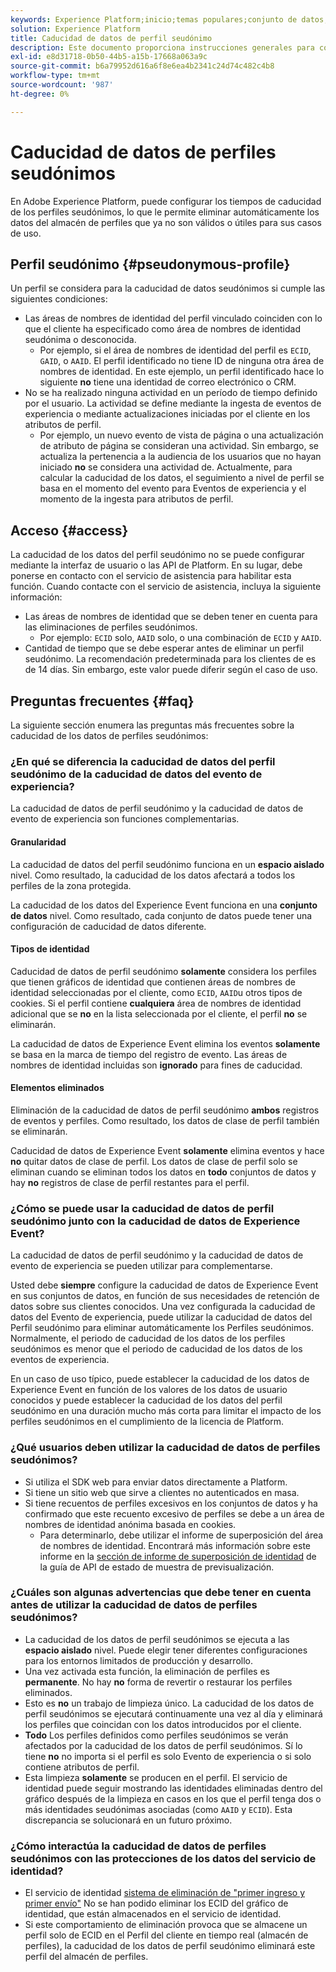 ```yaml
---
keywords: Experience Platform;inicio;temas populares;conjunto de datos;Conjunto de datos;tiempo de vida;ttl;tiempo de vida;seudónimo;perfiles seudónimos;caducidad de datos;caducidad;
solution: Experience Platform
title: Caducidad de datos de perfil seudónimo
description: Este documento proporciona instrucciones generales para configurar la caducidad de los datos de los perfiles seudónimos en Adobe Experience Platform.
exl-id: e8d31718-0b50-44b5-a15b-17668a063a9c
source-git-commit: b6a79952d616a6f8e6ea4b2341c24d74c482c4b8
workflow-type: tm+mt
source-wordcount: '987'
ht-degree: 0%

---
```


# Caducidad de datos de perfiles seudónimos

En Adobe Experience Platform, puede configurar los tiempos de caducidad de los perfiles seudónimos, lo que le permite eliminar automáticamente los datos del almacén de perfiles que ya no son válidos o útiles para sus casos de uso.

## Perfil seudónimo {#pseudonymous-profile}

Un perfil se considera para la caducidad de datos seudónimos si cumple las siguientes condiciones:

- Las áreas de nombres de identidad del perfil vinculado coinciden con lo que el cliente ha especificado como área de nombres de identidad seudónima o desconocida.
   - Por ejemplo, si el área de nombres de identidad del perfil es `ECID`, `GAID`, o `AAID`. El perfil identificado no tiene ID de ninguna otra área de nombres de identidad. En este ejemplo, un perfil identificado hace lo siguiente **no** tiene una identidad de correo electrónico o CRM.
- No se ha realizado ninguna actividad en un período de tiempo definido por el usuario. La actividad se define mediante la ingesta de eventos de experiencia o mediante actualizaciones iniciadas por el cliente en los atributos de perfil.
   - Por ejemplo, un nuevo evento de vista de página o una actualización de atributo de página se consideran una actividad. Sin embargo, se actualiza la pertenencia a la audiencia de los usuarios que no hayan iniciado **no** se considera una actividad de. Actualmente, para calcular la caducidad de los datos, el seguimiento a nivel de perfil se basa en el momento del evento para Eventos de experiencia y el momento de la ingesta para atributos de perfil.

## Acceso {#access}

La caducidad de los datos del perfil seudónimo no se puede configurar mediante la interfaz de usuario o las API de Platform. En su lugar, debe ponerse en contacto con el servicio de asistencia para habilitar esta función. Cuando contacte con el servicio de asistencia, incluya la siguiente información:

- Las áreas de nombres de identidad que se deben tener en cuenta para las eliminaciones de perfiles seudónimos.
   - Por ejemplo: `ECID` solo, `AAID` solo, o una combinación de `ECID` y `AAID`.
- Cantidad de tiempo que se debe esperar antes de eliminar un perfil seudónimo. La recomendación predeterminada para los clientes de es de 14 días. Sin embargo, este valor puede diferir según el caso de uso.

## Preguntas frecuentes {#faq}

La siguiente sección enumera las preguntas más frecuentes sobre la caducidad de los datos de perfiles seudónimos:

### ¿En qué se diferencia la caducidad de datos del perfil seudónimo de la caducidad de datos del evento de experiencia?

La caducidad de datos de perfil seudónimo y la caducidad de datos de evento de experiencia son funciones complementarias.

#### Granularidad

La caducidad de datos del perfil seudónimo funciona en un **espacio aislado** nivel. Como resultado, la caducidad de los datos afectará a todos los perfiles de la zona protegida.

La caducidad de los datos del Experience Event funciona en una **conjunto de datos** nivel. Como resultado, cada conjunto de datos puede tener una configuración de caducidad de datos diferente.

#### Tipos de identidad

Caducidad de datos de perfil seudónimo **solamente** considera los perfiles que tienen gráficos de identidad que contienen áreas de nombres de identidad seleccionadas por el cliente, como `ECID`, `AAID`u otros tipos de cookies. Si el perfil contiene **cualquiera** área de nombres de identidad adicional que se **no** en la lista seleccionada por el cliente, el perfil **no** se eliminarán.

La caducidad de datos de Experience Event elimina los eventos **solamente** se basa en la marca de tiempo del registro de evento. Las áreas de nombres de identidad incluidas son **ignorado** para fines de caducidad.

#### Elementos eliminados

Eliminación de la caducidad de datos de perfil seudónimo **ambos** registros de eventos y perfiles. Como resultado, los datos de clase de perfil también se eliminarán.

Caducidad de datos de Experience Event **solamente** elimina eventos y hace **no** quitar datos de clase de perfil. Los datos de clase de perfil solo se eliminan cuando se eliminan todos los datos en **todo** conjuntos de datos y hay **no** registros de clase de perfil restantes para el perfil.

### ¿Cómo se puede usar la caducidad de datos de perfil seudónimo junto con la caducidad de datos de Experience Event?

La caducidad de datos de perfil seudónimo y la caducidad de datos de evento de experiencia se pueden utilizar para complementarse.

Usted debe **siempre** configure la caducidad de datos de Experience Event en sus conjuntos de datos, en función de sus necesidades de retención de datos sobre sus clientes conocidos. Una vez configurada la caducidad de datos del Evento de experiencia, puede utilizar la caducidad de datos del Perfil seudónimo para eliminar automáticamente los Perfiles seudónimos. Normalmente, el periodo de caducidad de los datos de los perfiles seudónimos es menor que el periodo de caducidad de los datos de los eventos de experiencia.

En un caso de uso típico, puede establecer la caducidad de los datos de Experience Event en función de los valores de los datos de usuario conocidos y puede establecer la caducidad de los datos del perfil seudónimo en una duración mucho más corta para limitar el impacto de los perfiles seudónimos en el cumplimiento de la licencia de Platform.

### ¿Qué usuarios deben utilizar la caducidad de datos de perfiles seudónimos?

- Si utiliza el SDK web para enviar datos directamente a Platform.
- Si tiene un sitio web que sirve a clientes no autenticados en masa.
- Si tiene recuentos de perfiles excesivos en los conjuntos de datos y ha confirmado que este recuento excesivo de perfiles se debe a un área de nombres de identidad anónima basada en cookies.
   - Para determinarlo, debe utilizar el informe de superposición del área de nombres de identidad. Encontrará más información sobre este informe en la [sección de informe de superposición de identidad](./api/preview-sample-status.md#identity-overlap-report) de la guía de API de estado de muestra de previsualización.

### ¿Cuáles son algunas advertencias que debe tener en cuenta antes de utilizar la caducidad de datos de perfiles seudónimos?

- La caducidad de los datos de perfil seudónimos se ejecuta a las **espacio aislado** nivel. Puede elegir tener diferentes configuraciones para los entornos limitados de producción y desarrollo.
- Una vez activada esta función, la eliminación de perfiles es **permanente**. No hay **no** forma de revertir o restaurar los perfiles eliminados.
- Esto es **no** un trabajo de limpieza único. La caducidad de los datos de perfil seudónimos se ejecutará continuamente una vez al día y eliminará los perfiles que coincidan con los datos introducidos por el cliente.
- **Todo** Los perfiles definidos como perfiles seudónimos se verán afectados por la caducidad de los datos de perfil seudónimos. Sí lo tiene **no** no importa si el perfil es solo Evento de experiencia o si solo contiene atributos de perfil.
- Esta limpieza **solamente** se producen en el perfil. El servicio de identidad puede seguir mostrando las identidades eliminadas dentro del gráfico después de la limpieza en casos en los que el perfil tenga dos o más identidades seudónimas asociadas (como `AAID` y `ECID`). Esta discrepancia se solucionará en un futuro próximo.

### ¿Cómo interactúa la caducidad de datos de perfiles seudónimos con las protecciones de los datos del servicio de identidad?

- El servicio de identidad [sistema de eliminación de &quot;primer ingreso y primer envío&quot;](../identity-service/guardrails.md) No se han podido eliminar los ECID del gráfico de identidad, que están almacenados en el servicio de identidad.
- Si este comportamiento de eliminación provoca que se almacene un perfil solo de ECID en el Perfil del cliente en tiempo real (almacén de perfiles), la caducidad de los datos de perfil seudónimo eliminará este perfil del almacén de perfiles.